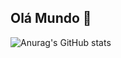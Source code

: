 ## Olá Mundo 👋




![Anurag's GitHub stats](https://github-readme-stats.vercel.app/api?username=anuraghazra&show_icons=true&theme=dark)
